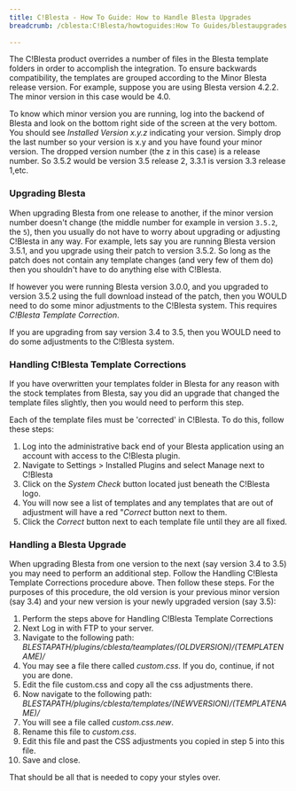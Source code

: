 ```yaml
---
title: C!Blesta - How To Guide: How to Handle Blesta Upgrades
breadcrumb: /cblesta:C!Blesta/howtoguides:How To Guides/blestaupgrades:How to Handle Blesta Upgrades/
 
---
```


The C!Blesta product overrides a number of files in the Blesta template folders in order to accomplish the integration.  To ensure backwards compatibility, the templates are grouped according to the Minor Blesta release version.  For example, suppose you are using Blesta version 4.2.2.  The minor version in this case would be 4.0.

To know which minor version you are running, log into the backend of Blesta and look on the bottom right side of the screen at the very bottom.  You should see _Installed Version x.y.z_ indicating your version.  Simply drop the last number so your version is x.y and you have found your minor version.  The dropped version number (the z in this case) is a release number.  So 3.5.2 would be version 3.5 release 2, 3.3.1 is version 3.3 release 1,etc.

### Upgrading Blesta

When upgrading Blesta from one release to another, if the minor version number doesn't change (the middle number for example in version `3.5.2`, the `5`), then you usually do not have to worry about upgrading or adjusting C!Blesta in any way.  For example, lets say you are running Blesta version 3.5.1, and you upgrade using their patch to version 3.5.2.  So long as the patch does not contain any template changes (and very few of them do) then you shouldn't have to do anything else with C!Blesta.

If however you were running Blesta version 3.0.0, and you upgraded to version 3.5.2 using the full download instead of the patch, then you WOULD need to do some minor adjustments to the C!Blesta system.  This requires *C!Blesta Template Correction*.

If you are upgrading from say version 3.4 to 3.5, then you WOULD need to do some adjustments to the C!Blesta system.

### Handling C!Blesta Template Corrections

If you have overwritten your templates folder in Blesta for any reason with the stock templates from Blesta, say you did an upgrade that changed the template files slightly, then you would need to perform this step.

Each of the template files must be 'corrected' in C!Blesta.  To do this, follow these steps:

1. Log into the administrative back end of your Blesta application using an account with access to the C!Blesta plugin.
2. Navigate to Settings > Installed Plugins and select Manage next to C!Blesta
3. Click on the _System Check_ button located just beneath the C!Blesta logo.
4. You will now see a list of templates and any templates that are out of adjustment will have a red "_Correct_ button next to them.
5. Click the _Correct_ button next to each template file until they are all fixed.

### Handling a Blesta Upgrade

When upgrading Blesta from one version to the next (say version 3.4 to 3.5) you may need to perform an additional step.  Follow the Handling C!Blesta Template Corrections procedure above.  Then follow these steps.  For the purposes of this procedure, the old version is your previous minor version (say 3.4) and your new version is your newly upgraded version (say 3.5):

1. Perform the steps above for Handling C!Blesta Template Corrections
2. Next Log in with FTP to your server.
3. Navigate to the following path:  _BLESTAPATH/plugins/cblesta/teamplates/(OLDVERSION)/(TEMPLATENAME)/_
4. You may see a file there called _custom.css_.  If you do, continue, if not you are done.
5. Edit the file custom.css and copy all the css adjustments there.
6. Now navigate to the following path:  _BLESTAPATH/plugins/cblesta/templates/(NEWVERSION)/(TEMPLATENAME)/_
7. You will see a file called _custom.css.new_.
8. Rename this file to _custom.css_.
9. Edit this file and past the CSS adjustments you copied in step 5 into this file.
10. Save and close.

That should be all that is needed to copy your styles over.
